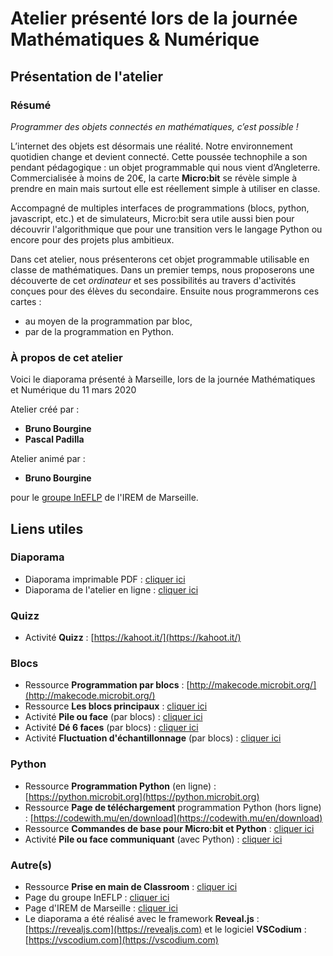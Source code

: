 # Atelier présenté lors de la journée Mathématiques & Numérique

## Présentation de l'atelier

### Résumé

*Programmer des objets connectés en mathématiques, c’est possible !*

L’internet des objets est désormais une réalité. Notre environnement quotidien change et devient connecté.
Cette poussée technophile a son pendant pédagogique : un objet programmable qui nous vient d’Angleterre.
Commercialisée à moins de 20€, la carte **Micro:bit** se révèle simple à prendre en main mais surtout elle
est réellement simple à utiliser en classe.

Accompagné de multiples interfaces de programmations (blocs, python, javascript, etc.) et de simulateurs,
Micro:bit sera utile aussi bien pour découvrir l'algorithmique que pour une transition vers le langage Python
ou encore pour des projets plus ambitieux.

Dans cet atelier, nous présenterons cet objet programmable utilisable en classe de mathématiques.
Dans un premier temps, nous proposerons une découverte de cet *ordinateur* et ses possibilités au travers
d'activités conçues pour des élèves du secondaire.
Ensuite nous programmerons ces cartes :
* au moyen de la programmation par bloc,
* par de la programmation en Python. 

### À propos de cet atelier

Voici le diaporama présenté à Marseille, lors de la journée Mathématiques et Numérique du 11 mars 2020

Atelier créé par :
* **Bruno Bourgine**
* **Pascal Padilla**

Atelier animé par :
* **Bruno Bourgine**

pour le [groupe InEFLP](http://url.univ-irem.fr/ineflp) de l'IREM de Marseille.

## Liens utiles

### Diaporama
* Diaporama imprimable PDF : [cliquer ici](build/res/diapo.pdf)
* Diaporama de l'atelier en ligne : [cliquer ici](https://iremlp.github.io/presentations/2020_mathsNumMars/build/)

### Quizz
* Activité **Quizz**  : [https://kahoot.it/](https://kahoot.it/)


### Blocs
* Ressource **Programmation par blocs** : [http://makecode.microbit.org/](http://makecode.microbit.org/)
* Ressource **Les blocs principaux** : [cliquer ici](https://github.com/iremlp/brochure-IREM---microbit/raw/master/fiches/fiche_mb_makecode_blocsPrincipaux.tex.pdf)
* Activité **Pile ou face** (par blocs) : [cliquer ici](https://github.com/iremlp/brochure-IREM---microbit/raw/master/fiches/fiche_mb-pile.tex.pdf)
* Activité **Dé 6 faces** (par blocs) : [cliquer ici](https://github.com/iremlp/brochure-IREM---microbit/raw/master/fiches/fiche_mb-dede.tex.pdf)
* Activité **Fluctuation d'échantillonnage** (par blocs) : [cliquer ici](https://github.com/iremlp/brochure-IREM---microbit/raw/master/fiches/fiche_mb-fluctuation.tex.pdf)

### Python
* Ressource **Programmation Python** (en ligne) : [https://python.microbit.org](https://python.microbit.org)
* Ressource **Page de téléchargement** programmation Python (hors ligne) : [https://codewith.mu/en/download](https://codewith.mu/en/download)
* Ressource **Commandes de base pour Micro:bit et Python** : [cliquer ici](https://github.com/iremlp/brochure-IREM---microbit/raw/master/fiches/fiche_mbpy-FT_python.tex.pdf)
* Activité **Pile ou face communiquant** (avec Python) : [cliquer ici](https://github.com/iremlp/brochure-IREM---microbit/raw/master/fiches/fiche_mbpy-pilecom.tex.pdf)

### Autre(s)
* Ressource **Prise en main de Classroom** : [cliquer ici](https://github.com/iremlp/brochure-IREM---microbit/raw/master/fiches/fiche_mb-classroom.tex.pdf)
* Page du groupe InEFLP : [cliquer ici](http://url.univ-irem.fr/ineflp)
* Page d'IREM de Marseille : [cliquer ici](https://irem.univ-amu.fr/)
* Le diaporama a été réalisé avec le framework **Reveal.js** :  [https://revealjs.com](https://revealjs.com) et le logiciel **VSCodium** :  [https://vscodium.com](https://vscodium.com)
